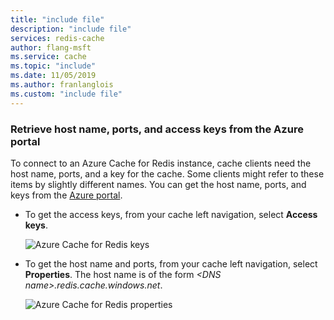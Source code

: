 ```yaml
---
title: "include file"
description: "include file"
services: redis-cache
author: flang-msft
ms.service: cache
ms.topic: "include"
ms.date: 11/05/2019
ms.author: franlanglois
ms.custom: "include file"
---
```


### Retrieve host name, ports, and access keys from the Azure portal

To connect to an Azure Cache for Redis instance, cache clients need the host name, ports, and a key for the cache. Some clients might refer to these items by slightly different names. You can get the host name, ports, and keys from the [Azure portal](https://portal.azure.com).

- To get the access keys, from your cache left navigation, select **Access keys**. 
  
  ![Azure Cache for Redis keys](media/redis-cache-access-keys/redis-cache-keys.png)

- To get the host name and ports, from your cache left navigation, select **Properties**. The host name is of the form *\<DNS name>.redis.cache.windows.net*.

  ![Azure Cache for Redis properties](media/redis-cache-access-keys/redis-cache-hostname-ports.png)

